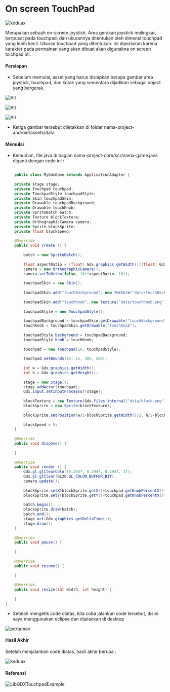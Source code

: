 # On screen TouchPad

![keduax](/img/keduax.gif)

Merupakan sebuah on-screen joystick. Area gerakan joystick melingkar, berpusat pada touchpad, dan ukurannya ditentukan oleh dimensi touchpad yang lebih kecil. Ukuran touchpad yang ditentukan. Ini diperlukan karena karakter pada permainan yang akan dibuat akan digunakna on screen toichpad ini.

#### Persiapan

* Sebelum memulai, asset yang harus disiapkan berupa gambar area joystick, touchpad, dan kotak yang sementara dijadikan sebagai object yang bergerak.

![Alt](/img/block.png)

![Alt](/img/touchBackground.png)

![Alt](/img/touchKnob.png)

* Ketiga gambar tersebut diletakkan di folder nama-project-android/assets/data

#### Memulai

* Kemudian, file java di bagian nama-project-core/scr/nama-game.java diganti dengan code ini :

```java
	
	public class MyGdxGame extends ApplicationAdapter {
	
	private Stage stage;
	private Touchpad touchpad;
	private TouchpadStyle touchpadStyle;
	private Skin touchpadSkin;
	private Drawable touchpadBackground;
	private Drawable touchKnob;
	private SpriteBatch batch;
	private Texture blockTexture;
	private OrthographicCamera camera;
	private Sprite blockSprite;
	private float blockSpeed;
	
	@Override
	public void create () {
		
		batch = new SpriteBatch();
		
		float aspectRatio = (float) Gdx.graphics.getWidth()/(float) Gdx.graphics.getHeight();
		camera = new OrthographicCamera();
		camera.setToOrtho(false, 10f*aspectRatio, 10f);
		
		touchpadSkin = new Skin();
		
		touchpadSkin.add("touchBackground", new Texture("data/touchBackground.png"));
		
		touchpadSkin.add("touchKnob", new Texture("data/touchKnob.png"));
		
		touchpadStyle = new TouchpadStyle();
		
		touchpadBackground = touchpadSkin.getDrawable("touchBackground");
		touchKnob = touchpadSkin.getDrawable("touchKnob");
		
		touchpadStyle.background = touchpadBackground;
		touchpadStyle.knob = touchKnob;
		
		touchpad = new Touchpad(10, touchpadStyle);
		
		touchpad.setBounds(15, 15, 200, 200);
		
		int w = Gdx.graphics.getWidth();
		int h = Gdx.graphics.getHeight();
		
		stage = new Stage();
		stage.addActor(touchpad);
		Gdx.input.setInputProcessor(stage);
		
		blockTexture = new Texture(Gdx.files.internal("data/block.png"));
		blockSprite = new Sprite(blockTexture);
		
		blockSprite.setPosition(w/2-blockSprite.getWidth()/2, h/2-blockSprite.getHeight()/2);
		
		blockSpeed = 5;
	}
	
	@Override
	public void dispose() {
		
	}
	
	@Override
	public void render () {
		Gdx.gl.glClearColor(0.294f, 0.294f, 0.294f, 1f);
		Gdx.gl.glClear(GL20.GL_COLOR_BUFFER_BIT);
		camera.update();
		
		blockSprite.setX(blockSprite.getX()+touchpad.getKnobPercentX()*blockSpeed);
		blockSprite.setY(blockSprite.getY()+touchpad.getKnobPercentX()*blockSpeed);
		
		batch.begin();
		blockSprite.draw(batch);
		batch.end();
		stage.act(Gdx.graphics.getDeltaTime());
		stage.draw();
	}
	
	@Override
	public void pause() {
		
	}
	
	@Override
	public void resume() {
		
	}
	
	@Override
	public void resize(int width, int height) {
		
	}
}
```

* Setelah mengetik code diatas, kita coba jalankan code tersebut, disini saya menggunakan eclipse dan dijalankan di desktop

![pertamax](/img/pertamax.gif)

#### Hasil Akhir

Setelah menjalankan code diatas, hasil akhir berupa :

![keduax](/img/keduax.gif)

#### Referensi

![LibGDXTouchpadExample](http://www.bigerstaff.com/libgdx-touchpad-example)

